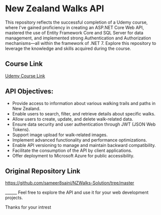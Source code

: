 # New Zealand Walks API

This repository reflects the successful completion of a Udemy course, where I've gained proficiency in creating an ASP.NET Core Web API, mastered the use of Entity Framework Core and SQL Server for data management, and implemented strong Authentication and Authorization mechanisms—all within the framework of .NET 7. Explore this repository to leverage the knowledge and skills acquired during the course.

<h2>Course Link</h2>
    <p><a href="https://www.udemy.com/share/106wyO3@FNiotWd5x0c81JBTs-tfZpqvDOAnD--EtWsQRymAJP7AZvo8ziwp98lYsWoPfsaBSQ==/">Udemy Course Link</a></p>


## API Objectives:

- Provide access to information about various walking trails and paths in New Zealand.
- Enable users to search, filter, and retrieve details about specific walks.
- Allow users to create, update, and delete walk-related data.
- Ensure data security and user authentication through JWT (JSON Web Tokens).
- Support image upload for walk-related images.
- Implement advanced functionality and performance optimizations.
- Enable API versioning to manage and maintain backward compatibility.
- Facilitate the consumption of the API by client applications.
- Offer deployment to Microsoft Azure for public accessibility.
  
<h2>Original Repository Link</h2>
    <p><a href="https://github.com/sameer8saini/NZWalks-Solution/tree/master">https://github.com/sameer8saini/NZWalks-Solution/tree/master</a></p>
______
Feel free to explore the API and use it for your web development projects.

Thanks for your intrest 

